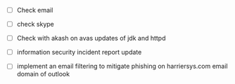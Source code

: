 - [ ] Check email
- [ ] check skype 


- [ ] Check with akash on avas updates of jdk and httpd
- [ ] information security incident report update
- [ ] implement an email filtering to mitigate phishing on harriersys.com email domain of outlook 